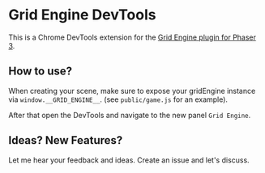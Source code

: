 # Grid Engine DevTools

This is a Chrome DevTools extension for the [Grid Engine plugin for Phaser 3](https://annoraaq.github.io/grid-engine/).


## How to use?
When creating your scene, make sure to expose your gridEngine instance via `window.__GRID_ENGINE__`. (see `public/game.js` for an example).

After that open the DevTools and navigate to the new panel `Grid Engine`.

## Ideas? New Features?
Let me hear your feedback and ideas. Create an issue and let's discuss.
